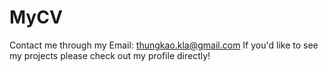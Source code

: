 # MyCV
Contact me through my Email: thungkao.kla@gmail.com
If you'd like to see my projects please check out my profile directly!
